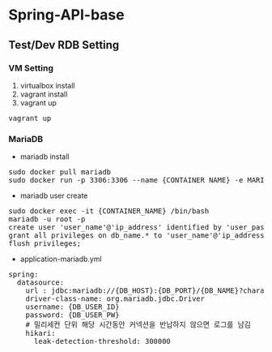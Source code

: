 # Spring-API-base

## Test/Dev RDB Setting
### VM Setting
1. virtualbox install
2. vagrant install
3. vagrant up
<pre>vagrant up</pre>

### MariaDB
- mariadb install
<pre>
sudo docker pull mariadb
sudo docker run -p 3306:3306 --name {CONTAINER_NAME} -e MARIADB_ROOT_PASSWORD={ROOT_PASSWORD} -d mariadb
</pre>

- mariadb user create
<pre>
sudo docker exec -it {CONTAINER_NAME} /bin/bash
mariadb -u root -p
create user 'user_name'@'ip_address' identified by 'user_password';
grant all privileges on db_name.* to 'user_name'@'ip_address';
flush privileges;
</pre>

- application-mariadb.yml
<pre>
spring:
  datasource:
    url : jdbc:mariadb://{DB_HOST}:{DB_PORT}/{DB_NAME}?characterEncoding=utf-8
    driver-class-name: org.mariadb.jdbc.Driver
    username: {DB_USER_ID}
    password: {DB_USER_PW}
    # 밀리세컨 단위 해당 시간동안 커넥션을 반납하지 않으면 로그를 남김
    hikari:
      leak-detection-threshold: 300000
</pre>
